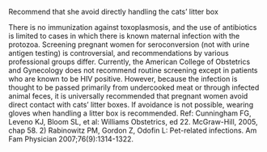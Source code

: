 Recommend that she avoid directly handling the cats’ litter box

There is no immunization against toxoplasmosis, and the use of antibiotics is limited to cases in which there is known maternal infection with the protozoa. Screening pregnant women for seroconversion (not with urine antigen testing) is controversial, and recommendations by various professional groups differ. Currently, the American College of Obstetrics and Gynecology does not recommend routine screening except in patients who are known to be HIV positive. However, because the infection is thought to be passed primarily from undercooked meat or through infected animal feces, it is universally recommended that pregnant women avoid direct contact with cats’ litter boxes. If avoidance is not possible, wearing gloves when handling a litter box is recommended.
Ref: Cunningham FG, Leveno KJ, Bloom SL, et al: Williams Obstetrics, ed 22. McGraw-Hill, 2005, chap 58. 2) Rabinowitz PM, Gordon Z, Odofin L: Pet-related infections. Am Fam Physician 2007;76(9):1314-1322.
